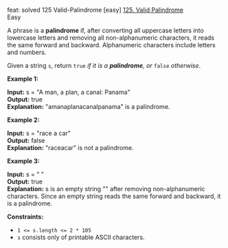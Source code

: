 feat: solved 125 Valid-Palindrome [easy]
[125. Valid Palindrome](https://leetcode.com/problems/valid-palindrome/)  
Easy

A phrase is a  **palindrome**  if, after converting all uppercase letters into lowercase letters and removing all non-alphanumeric characters, it reads the same forward and backward. Alphanumeric characters include letters and numbers.

Given a string  `s`, return  `true` _if it is a  **palindrome**, or_ `false` _otherwise_.

**Example 1:**

**Input:** s = "A man, a plan, a canal: Panama"  
**Output:** true  
**Explanation:** "amanaplanacanalpanama" is a palindrome.

**Example 2:**

**Input:** s = "race a car"  
**Output:** false  
**Explanation:** "raceacar" is not a palindrome.

**Example 3:**

**Input:** s = " "  
**Output:** true  
**Explanation:** s is an empty string "" after removing non-alphanumeric characters.
Since an empty string reads the same forward and backward, it is a palindrome.

**Constraints:**

-   `1 <= s.length <= 2 * 105`
-   `s`  consists only of printable ASCII characters.